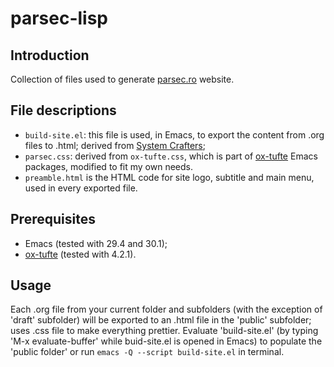 # parsec-lisp

## Introduction
Collection of files used to generate [parsec.ro](https://parsec.ro) website.

## File descriptions
- `build-site.el`: this file is used, in Emacs, to export the content from .org files to .html; derived from [System Crafters](https://systemcrafters.net/publishing-websites-with-org-mode/building-the-site/);
- `parsec.css`: derived from `ox-tufte.css`, which is part of [ox-tufte](https://github.com/ox-tufte/ox-tufte) Emacs packages, modified to fit my own needs.
- `preamble.html` is the HTML code for site logo, subtitle and main menu, used in every exported file.

## Prerequisites
- Emacs (tested with 29.4 and 30.1);
- [ox-tufte](https://github.com/ox-tufte/ox-tufte) (tested with 4.2.1).

## Usage
Each .org file from your current folder and subfolders (with the exception of 'draft' subfolder) will be exported to an .html file in the 'public' subfolder; uses .css file to make everything prettier. Evaluate 'build-site.el' (by typing 'M-x evaluate-buffer' while buid-site.el is opened in Emacs) to populate the 'public folder' or run `emacs -Q --script build-site.el` in terminal.
